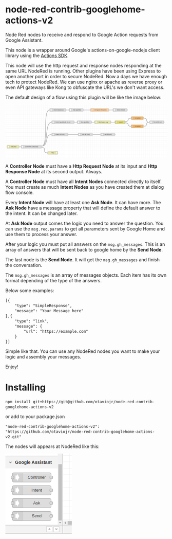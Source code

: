 # node-red-contrib-googlehome-actions-v2

Node Red nodes to receive and respond to Google Action requests from Google Assistant.

This node is a wrapper around Google's actions-on-google-nodejs client library using the [Actions SDK](https://actions-on-google.github.io/actions-on-google-nodejs/2.12.0/index.html).

This node will use the http request and response nodes responding at the same URL NodeRed is running.
Other plugins have been using Express to open another port in order to secure NodeRed. Now a days we have
enough tech to protect NodeRed. We can use nginx or apache as reverse proxy or even API gateways like Kong
to obfuscate the URL's we don't want access.

The default design of a flow using this plugin will be like the image below:

![node-red-contrib-googlehome-actions-v2 architecture](/design.png?raw=true "node-red-contrib-googlehome-actions-v2 architecture")

A **Controller Node** must have a **Http Request Node** at its input and **Http Response Node** at its second output. Always.

A **Controller Node** must have all **Intent Nodes** connected directly to itself. You must create as much **Intent Nodes**
as you have created them at dialog flow console.

Every **Intent Node** will have at least one **Ask Node**. It can have more. The **Ask Node** have a message property that will
define the default answer to the intent. It can be changed later.

At **Ask Node** output comes the logic you need to answer the question. You can use the ```msg.req.params``` to get all parameters sent by
Google Home and use them to process your answer.

After your logic you must put all answers on the ```msg.gh_messages```. This is an array of answers that will be sent back
to google home by the **Send Node**.

The last node is the **Send Node**. It will get the ```msg.gh_messages``` and finish the conversation.

The ```msg.gh_messages``` is an array of messages objects. Each item has its own format depending of the type of the answers.

Below some examples:

```
[{
    "type": "SimpleResponse",
    "message": "Your Message here"
},{
    "type": "link",
    "message": {
        "url": "https://example.com"    
    }
}]
```

Simple like that. You can use any NodeRed nodes you want to make your logic and assembly your messages.

Enjoy!

# Installing

```
npm install git+https://git@github.com/otaviojr/node-red-contrib-googlehome-actions-v2
```

or add to your package.json

```
"node-red-contrib-googlehome-actions-v2": "https://github.com/otaviojr/node-red-contrib-googlehome-actions-v2.git"
```

The nodes will appears at NodeRed like this:

![NodeRed Google Assistant menu](/menu.png?raw=true "NodeRed Google Assistant menu")
